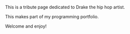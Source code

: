 This is a tribute page dedicated to Drake the hip hop artist.


This makes part of my programming portfolio.


Welcome and enjoy!